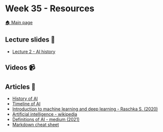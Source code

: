 # Week 35 - Resources 

[:house: Main page](https://github.com/everyloop/AI-intro-AI23)

## Lecture slides :book:
- [Lecture 2 - AI history](https://github.com/everyloop/AI-intro-AI23/blob/main/Lectures/Lec2-AI_history.pdf)

## Videos :video_camera:

## Articles :newspaper:

- [History of AI][wiki_history]
- [Timeline of AI][timeline_ai]
- [Introduction to machine learning and deep learning - Raschka S. (2020)](https://sebastianraschka.com/blog/2020/intro-to-dl-ch01.html)
- [Artificial intelligence - wikipedia](https://en.wikipedia.org/wiki/Artificial_intelligence)
- [Definitions of AI - medium (2021)](https://medium.com/swlh/these-are-the-best-definitions-of-artificial-intelligence-you-can-read-today-7c53c0e38584)
- [Markdown cheat sheet](https://www.markdownguide.org/cheat-sheet/)



[wiki_history]: https://en.wikipedia.org/wiki/History_of_artificial_intelligence
[timeline_ai]: https://en.wikipedia.org/wiki/Timeline_of_artificial_intelligence
